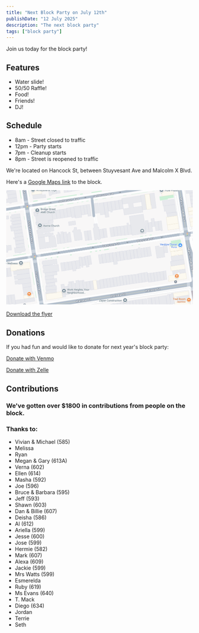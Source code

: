 ```yaml
---
title: "Next Block Party on July 12th"
publishDate: "12 July 2025"
description: "The next block party"
tags: ["block party"]
---
```


Join us today for the block party!

## Features

* Water slide!
* 50/50 Raffle!
* Food!
* Friends!
* DJ!

## Schedule

* 8am  - Street closed to traffic
* 12pm - Party starts
* 7pm  - Cleanup starts
* 8pm  - Street is reopened to traffic

We're located on Hancock St, between Stuyvesant Ave and Malcolm X Blvd.

Here's a [Google Maps link](https://www.google.com/maps/place/600+Hancock+St,+Brooklyn,+NY+11233/@40.680123,-73.935456,17z/data=!3m1!4b1!4m6!3m5!1s0x89c2f5d8e7f9a0b7:0x2c8d6c8e9f8b2f3!8m2!3d40.680123!4d-73.9332673!16s%2Fg%2F11c1lqv_5) to the block.

![](./map.png)

[Download the flyer](/2025-flyer.pdf)

## Donations

If you had fun and would like to donate for next year's block party:

[Donate with Venmo](https://account.venmo.com/u/mshick)

[Donate with Zelle](https://enroll.zellepay.com/qr-codes?data=eyJhY3Rpb24iOiJwYXltZW50IiwidG9rZW4iOiJtQHNoaWNrLnVzIiwibmFtZSI6Ik1pY2hhZWwgU2hpY2sifQ==)

## Contributions

### We've gotten over $1800 in contributions from people on the block.

### Thanks to:

- Vivian & Michael (585)
- Melissa
- Ryan
- Megan & Gary (613A)
- Verna (602)
- Ellen (614)
- Masha (592)
- Joe (596)
- Bruce & Barbara (595)
- Jeff (593)
- Shawn (603)
- Dan & Billie (607)
- Deisha (586)
- Al (612)
- Ariella (599)
- Jesse (600)
- Jose (599)
- Hermie (582)
- Mark (607)
- Alexa (609)
- Jackie (599)
- Mrs Watts (599)
- Esmerelda
- Ruby (619)
- Ms Evans (640)
- T. Mack
- Diego (634)
- Jordan
- Terrie
- Seth
